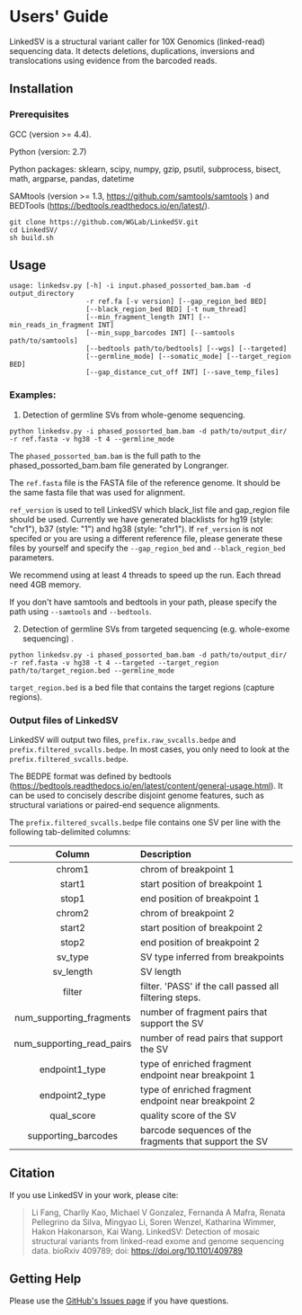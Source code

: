# Users' Guide
LinkedSV is a structural variant caller for 10X Genomics (linked-read) sequencing data. It detects deletions, duplications, inversions and translocations using evidence from the barcoded reads. 

## Installation

### Prerequisites
GCC (version >= 4.4).

Python (version: 2.7)

Python packages: sklearn, scipy, numpy, gzip, psutil, subprocess, bisect, math, argparse, pandas, datetime

SAMtools (version >= 1.3, https://github.com/samtools/samtools ) and BEDTools (https://bedtools.readthedocs.io/en/latest/). 

```
git clone https://github.com/WGLab/LinkedSV.git 
cd LinkedSV/
sh build.sh 
```

## Usage

```
usage: linkedsv.py [-h] -i input.phased_possorted_bam.bam -d output_directory
                   -r ref.fa [-v version] [--gap_region_bed BED]
                   [--black_region_bed BED] [-t num_thread]
                   [--min_fragment_length INT] [--min_reads_in_fragment INT]
                   [--min_supp_barcodes INT] [--samtools path/to/samtools]
                   [--bedtools path/to/bedtools] [--wgs] [--targeted]
                   [--germline_mode] [--somatic_mode] [--target_region BED]
                   [--gap_distance_cut_off INT] [--save_temp_files]

```

### Examples: 
1. Detection of germline SVs from whole-genome sequencing. 

```
python linkedsv.py -i phased_possorted_bam.bam -d path/to/output_dir/ -r ref.fasta -v hg38 -t 4 --germline_mode
```


The `phased_possorted_bam.bam` is the full path to the phased_possorted_bam.bam file generated by Longranger.

The `ref.fasta` file is the FASTA file of the reference genome. It should be the same fasta file that was used for alignment.

`ref_version` is used to tell LinkedSV which black_list file and gap_region file should be used. Currently we have generated blacklists for hg19 (style: "chr1"), b37 (style: "1") and hg38 (style: "chr1"). If `ref_version` is not specifed or you are using a different reference file, please generate these files by yourself and specify the `--gap_region_bed` and `--black_region_bed` parameters. 

We recommend using at least 4 threads to speed up the run. Each thread need 4GB memory.

If you don't have samtools and bedtools in your path, please specify the path using `--samtools` and `--bedtools`. 

2. Detection of germline SVs from targeted sequencing (e.g. whole-exome sequencing) . 

```
python linkedsv.py -i phased_possorted_bam.bam -d path/to/output_dir/ -r ref.fasta -v hg38 -t 4 --targeted --target_region path/to/target_region.bed --germline_mode
```

`target_region.bed` is a bed file that contains the target regions (capture regions). 




### Output files of LinkedSV

LinkedSV will output two files, `prefix.raw_svcalls.bedpe` and `prefix.filtered_svcalls.bedpe`. In most cases, you only need to look at the `prefix.filtered_svcalls.bedpe`. 

The BEDPE format was defined by bedtools (https://bedtools.readthedocs.io/en/latest/content/general-usage.html). It can be used to concisely describe disjoint genome features, such as structural variations or paired-end sequence alignments.

The `prefix.filtered_svcalls.bedpe` file contains one SV per line with the following tab-delimited columns:

|Column|Description|
:----:|:-----------------------------------------|
|chrom1|chrom of breakpoint 1|
|start1|start position of breakpoint 1|
|stop1|end position of breakpoint 1|
|chrom2|chrom of breakpoint 2|
|start2|start position of breakpoint 2|
|stop2|end position of breakpoint 2|
|sv_type|SV type inferred from breakpoints|
|sv_length|SV length|
|filter|filter. 'PASS' if the call passed all filtering steps.| 
|num_supporting_fragments|number of fragment pairs that support the SV|
|num_supporting_read_pairs|number of read pairs that support the SV|
|endpoint1_type|type of enriched fragment endpoint near breakpoint 1|
|endpoint2_type|type of enriched fragment endpoint near breakpoint 2|
|qual_score|quality score of the SV|
|supporting_barcodes|barcode sequences of the fragments that support the SV|


## Citation
If you use LinkedSV in your work, please cite:
> Li Fang, Charlly Kao, Michael V Gonzalez, Fernanda A Mafra, Renata Pellegrino da Silva, Mingyao Li, Soren Wenzel, Katharina Wimmer, Hakon Hakonarson, Kai Wang. LinkedSV: Detection of mosaic structural variants from linked-read exome and genome sequencing data. bioRxiv 409789; doi: https://doi.org/10.1101/409789

## Getting Help

Please use the [GitHub's Issues page](https://github.com/WGLab/LinkedSV/issues) if you have questions.
